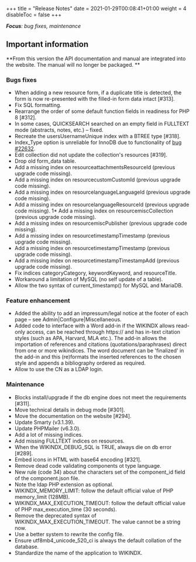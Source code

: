 +++
title = "Release Notes"
date = 2021-01-29T00:08:41+01:00
weight = 4
disableToc = false
+++

***Focus**: bug fixes, maintenance*

## Important information

**From this version the API documentation and manual are integrated into the website. The manual will no longer be packaged. **


### Bugs fixes

* When adding a new resource form, if a duplicate title is detected, the form is now re-presented with the filled-in form data intact [#313].
* Fix SQL formatting.
* Rearrange the order of some default function fields in readiness for PHP 8 [#312].
* In some cases, QUICKSEARCH searched on an empty field in FULLTEXT mode (abstracts, notes, etc.) – fixed.
* Recreate the usersUsernameUnique index with a BTREE type [#318].
* Index_Type option is unreliable for InnoDB due to functionality of [bug #22632](https://bugs.mysql.com/bug.php?id=22632).
* Edit collection did not update the collection's resources [#319].
* Drop old form_data table.
* Add a missing index on resourceattachmentsResourceId (previous upgrade code missing).
* Add a missing index on resourcecustomCustomId (previous upgrade code missing).
* Add a missing index on resourcelanguageLanguageId (previous upgrade code missing).
* Add a missing index on resourcelanguageResourceId (previous upgrade code missing).
1* Add a missing index on resourcemiscCollection (previous upgrade code missing).
* Add a missing index on resourcemiscPublisher (previous upgrade code missing).
* Add a missing index on resourcetimestampTimestamp (previous upgrade code missing).
* Add a missing index on resourcetimestampTimestamp (previous upgrade code missing).
* Add a missing index on resourcetimestampTimestampAdd (previous upgrade code missing).
* Fix indices categoryCategory, keywordKeyword, and resourceTitle.
* Workaround a limitation of MySQL (no self update of a table).
* Allow the two syntax of current_timestamp() for MySQL and MariaDB.


### Feature enhancement

* Added the ability to add an impressum/legal notice at the footer of each page – see Admin|Configure|Miscellaneous.
* Added code to interface with a Word add-in if the WIKINDX allows read-only access, can be reached through https:// and has 
in-text citation styles (such as APA, Harvard, MLA etc.). The add-in allows the importation of references and citations (quotations/paraphrases) direct from one or more wikindices. The word document can be 'finalized' in the add-in and this (re)formats the inserted references to the 
chosen style and appends a bibliography ordered as required.
* Allow to use the CN as a LDAP login.


### Maintenance

* Blocks install/upgrade if the db engine does not meet the requirements [#311].
* Move technical details in debug mode [#301].
* Move the documentation on the website [#294].
* Update Smarty (v3.1.39).
* Update PHPMailer (v6.3.0).
* Add a lot of missing indices.
* Add missing FULLTEXT indices on resources.
* When the WIKINDX_DEBUG_SQL is TRUE, always die on db error [#289].
* Embed icons in HTML with base64 encoding [#321].
* Remove dead code validating components ot type language.
* New rule (code 34) about the characters set of the component_id field of the component.json file.
* Note the ldap PHP extension as optional.
* WIKINDX_MEMORY_LIMIT: follow the default official value of PHP memory_limit (128MB).
* WIKINDX_MAX_EXECUTION_TIMEOUT: follow the default official value of PHP max_execution_time (30 seconds).
* Remove the deprecated syntax of WIKINDX_MAX_EXECUTION_TIMEOUT. The value cannot be a string now.
* Use a better system to rewrite the config file.
* Ensure utf8mb4_unicode_520_ci is always the default collation of the database.
* Standardize the name of the application to WIKINDX.
